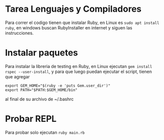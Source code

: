 # Tarea Lenguajes y Compiladores
Para correr el codigo tienen que instalar Ruby, en Linux es `sudo apt install ruby`, en windows buscan RubyInstaller en internet y siguen las instrucciones.

# Instalar paquetes
Para instalar la libreria de testing en Ruby, en Linux ejecutan `gem install rspec --user-install`, y para que luego puedan ejecutar el script, tienen que agregar 
```
export GEM_HOME="$(ruby -e 'puts Gem.user_dir')"
export PATH="$PATH:$GEM_HOME/bin"
```
al final de su archivo de ~/.bashrc

# Probar REPL
Para probar solo ejecutan `ruby main.rb`
